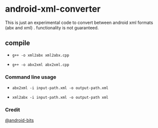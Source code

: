 # android-xml-converter
This is just an experimental code to convert between android xml formats (abx and xml) . functionality is not guaranteed.

## compile
- `g++ -o xml2abx xml2abx.cpp`

- `g++ -o abx2xml abx2xml.cpp`


### Command line usage

- `abx2xml -i input-path.xml -o output-path.xml`

- `xml2abx -i input-path.xml -o output-path xml`


### Credit
[@android-bits](https://github.com/cclgroupltd/android-bits/tree/main/ccl_abx)


